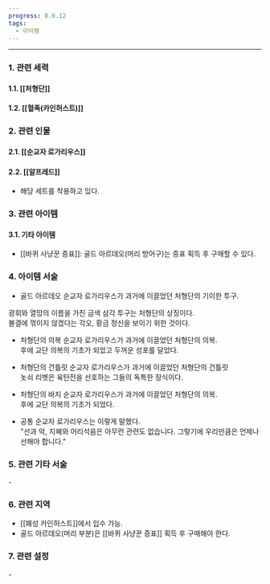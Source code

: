 ```yaml
---
progress: 0.0.12
tags:
  - 아이템
---
```

---
### 1. 관련 세력 
#### 1.1. [[처형단]]
#### 1.2. [[혈족(카인허스트)]]

### 2. 관련 인물
#### 2.1. [[순교자 로가리우스]]
#### 2.2. [[알프레드]]
- 해당 세트를 착용하고 있다.

### 3. 관련 아이템
#### 3.1. 기타 아이템
- [[바퀴 사냥꾼 증표]]: 골드 아르데오(머리 방어구)는 증표 획득 후 구매할 수 있다.

### 4. 아이템 서술
- 골드 아르데오
순교자 로가리우스가 과거에 이끌었던 처형단의 기이한 투구.  
  
광휘와 열망의 이름을 가진 금색 삼각 투구는 처형단의 상징이다.  
불결에 꺾이지 않겠다는 각오, 황금 정신을 보이기 위한 것이다.

- 처형단의 의복
순교자 로가리우스가 과거에 이끌었던 처형단의 의복.  
후에 교단 의복의 기초가 되었고 두꺼운 성포를 달았다.

- 처형단의 건틀릿
순교자 로가리우스가 과거에 이끌었던 처형단의 건틀릿  
놋쇠 리벳은 육탄전을 선호하는 그들의 독특한 장식이다.

- 처형단의 바지
순교자 로가리우스가 과거에 이끌었던 처형단의 의복.  
후에 교단 의복의 기초가 되었다.

- 공통
순교자 로가리우스는 이렇게 말했다.  
"선과 악, 지혜와 어리석음은 아무런 관련도 없습니다. 그렇기에 우리만큼은 언제나 선해야 합니다."

### 5. 관련 기타 서술
\-

### 6. 관련 지역
- [[폐성 카인허스트]]에서 입수 가능. 
- 골드 아르데오(머리 부분)은 [[바퀴 사냥꾼 증표]] 획득 후 구매해야 한다.

### 7. 관련 설정
\-
